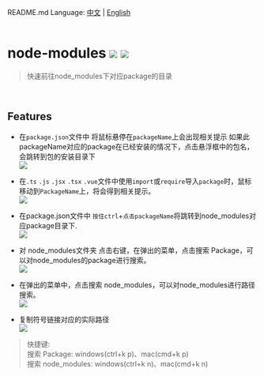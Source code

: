 README.md Language: [中文](https://github.com/zyrong/vscode-node-modules/blob/master/README.md) | [English](https://github.com/zyrong/vscode-node-modules/blob/master/README.en.md)
<br/><br/>

# node-modules ![](https://vsmarketplacebadge.apphb.com/version/zyrong.node-modules.svg) ![](https://vsmarketplacebadge.apphb.com/installs/zyrong.node-modules.svg)

> 快速前往node_modules下对应package的目录

<br/>

## Features

- 在`package.json`文件中 将鼠标悬停在`packageName`上会出现相关提示
如果此packageName对应的package在已经安装的情况下，点击悬浮框中的包名，会跳转到包的安装目录下   
![](https://raw.githubusercontent.com/zyrong/vscode-node-modules/master/resources/images/hover-pkgjson-pkgname.gif)

- 在`.ts` `.js` `.jsx` `.tsx` `.vue`文件中使用`import`或`require`导入`package`时，鼠标移动到`PackageName`上，将会得到相关提示。   
![](https://raw.githubusercontent.com/zyrong/vscode-node-modules/master/resources/images/hover-import-pkgname.gif)

- 在package.json文件中 `按住ctrl`+`点击packageName`将跳转到node_modules对应package目录下.   
![](https://raw.githubusercontent.com/zyrong/vscode-node-modules/master/resources/images/goToDefine.gif)

- 对 node_modules文件夹 点击右键，在弹出的菜单，点击搜索 Package，可以对node_modules的package进行搜索。   
![](https://raw.githubusercontent.com/zyrong/vscode-node-modules/master/resources/images/search-package.gif)

- 在弹出的菜单中，点击搜索 node_modules，可以对node_modules进行路径搜索。   
![](https://raw.githubusercontent.com/zyrong/vscode-node-modules/master/resources/images/search-node_modules.gif)

- 复制符号链接对应的实际路径   
![](https://raw.githubusercontent.com/zyrong/vscode-node-modules/master/resources/images/copyRealPath.gif)

> 快捷键:  
> 搜索 Package: windows(ctrl+k p)、mac(cmd+k p)  
> 搜索 node_modules: windows(ctrl+k n)、mac(cmd+k n)